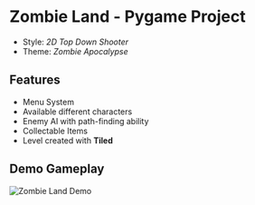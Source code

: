 # Zombie Land - Pygame Project

- Style: _2D Top Down Shooter_
- Theme: _Zombie Apocalypse_

## Features

- Menu System
- Available different characters
- Enemy AI with path-finding ability
- Collectable Items
- Level created with **Tiled**

## Demo Gameplay

![Zombie Land Demo](https://github.com/IndieCoderMM/git-cloud/gifs/zshooter_demo.gif)
